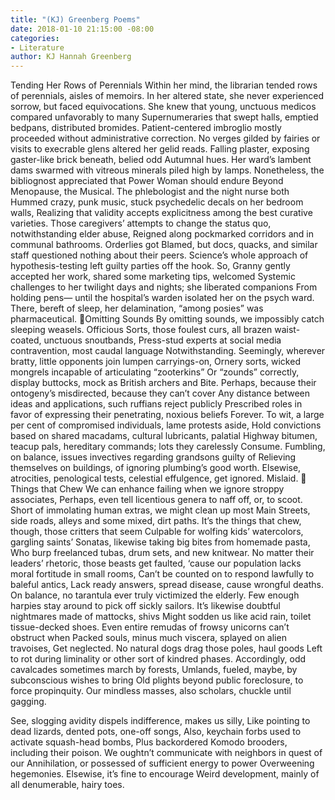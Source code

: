 ```yaml
---
title: "(KJ) Greenberg Poems"
date: 2018-01-10 21:15:00 -08:00
categories:
- Literature
author: KJ Hannah Greenberg
---
```



Tending Her Rows of Perennials
Within her mind, the librarian tended rows of perennials, aisles of memoirs.
In her altered state, she never experienced sorrow, but faced equivocations.
She knew that young, unctuous medicos compared unfavorably to many
Supernumeraries that swept halls, emptied bedpans, distributed bromides.
Patient-centered imbroglio mostly proceeded without administrative correction.
No verges gilded by fairies or visits to execrable glens altered her gelid reads.
Falling plaster, exposing gaster-like brick beneath, belied odd Autumnal hues.
Her ward’s lambent dams swarmed with vitreous minerals piled high by lamps.
Nonetheless, the bibliognost appreciated that Power Woman should endure
Beyond Menopause, the Musical. The phlebologist and the night nurse both
Hummed crazy, punk music, stuck psychedelic decals on her bedroom walls, 
Realizing that validity accepts explicitness among the best curative varieties.
Those caregivers’ attempts to change the status quo, notwithstanding elder abuse,
Reigned along pockmarked corridors and in communal bathrooms. Orderlies got
Blamed, but docs, quacks, and similar staff questioned nothing about their peers.
Science’s whole approach of hypothesis-testing left guilty parties off the hook.
So, Granny gently accepted her work, shared some marketing tips, welcomed 
Systemic challenges to her twilight days and nights; she liberated companions
From holding pens— until the hospital’s warden isolated her on the psych ward.  
There, bereft of sleep, her delamination, “among posies” was pharmaceutical.
Omitting Sounds
By omitting sounds, we impossibly catch sleeping weasels. Officious
Sorts, those foulest curs, all brazen waist-coated, unctuous snoutbands,
Press-stud experts at social media contravention, most caudal language
Notwithstanding.
Seemingly, wherever bratty, little opponents join lumpen carryings-on, 
Ornery sorts, wicked mongrels incapable of articulating “zooterkins” 
Or “zounds” correctly, display buttocks, mock as British archers and
Bite.
Perhaps, because their ontogeny’s misdirected, because they can’t cover
Any distance between ideas and applications, such ruffians reject publicly
Prescribed roles in favor of expressing their penetrating, noxious beliefs
Forever.
To wit, a large per cent of compromised individuals, lame protests aside, 
Hold convictions based on shared macadams, cultural lubricants, palatial 
Highway bitumen, teacup pals, hereditary commands; lots they carelessly
Consume.
Fumbling, on balance, issues invectives regarding grandsons guilty of 
Relieving themselves on buildings, of ignoring plumbing’s good worth.
Elsewise, atrocities, penological tests, celestial effulgence, get ignored.
Mislaid.

Things that Chew
We can enhance failing when we ignore stroppy associates,
Perhaps, even tell licentious genera to naff off, or, to scoot.
Short of immolating human extras, we might clean up most
Main Streets, side roads, alleys and some mixed, dirt paths.
It’s the things that chew, though, those critters that seem 
Culpable for wolfing kids’ watercolors, gargling saints’ 
Sonatas, likewise taking big bites from homemade pasta,
Who burp freelanced tubas, drum sets, and new knitwear.
No matter their leaders’ rhetoric, those beasts get faulted,
‘cause our population lacks moral fortitude in small rooms, 
Can’t be counted on to respond lawfully to baleful antics, 
Lack ready answers, spread disease, cause wrongful deaths.
On balance, no tarantula ever truly victimized the elderly.
Few enough harpies stay around to pick off sickly sailors. 
It’s likewise doubtful nightmares made of mattocks, shivs
Might sodden us like acid rain, toilet tissue-decked shoes.
Even entire remudas of frowsy unicorns can’t obstruct when
Packed souls, minus much viscera, splayed on alien travoises,
Get neglected. No natural dogs drag those poles, haul goods
Left to rot during liminality or other sort of kindred phases.
Accordingly, odd cavalcades sometimes march by forests, 
Umlands, fueled, maybe, by subconscious wishes to bring
Old plights beyond public foreclosure, to force propinquity.
Our mindless masses, also scholars, chuckle until gagging.
 
See, slogging avidity dispels indifference, makes us silly,
Like pointing to dead lizards, dented pots, one-off songs,
Also, keychain forbs used to activate squash-head bombs, 
Plus backordered Komodo brooders, including their poison. 
We oughtn’t communicate with neighbors in quest of our
Annihilation, or possessed of sufficient energy to power 
Overweening hegemonies. Elsewise, it’s fine to encourage 
Weird development, mainly of all denumerable, hairy toes.
